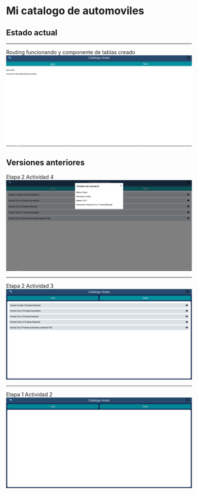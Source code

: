 # Mi catalogo de automoviles

## Estado actual
-------------------------------------
Routing funcionando y componente de tablas creado
![Preview](/preview/E3A5.PNG)

## Versiones anteriores

Etapa 2 Actividad 4
![Preview](/preview/E2A4.PNG)

-------------------------------------
Etapa 2 Actividad 3
![Preview](/preview/E2A3.PNG)

-------------------------------------
Etapa 1 Actividad 2
![Preview](/preview/E1A2.PNG)
